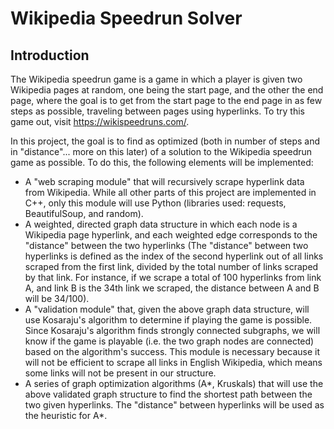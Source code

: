 # Wikipedia Speedrun Solver

## Introduction

The Wikipedia speedrun game is a game in which a player is given two Wikipedia pages at random, one being the start page, and the other the end page, where the goal is to get from the start page to the end page in as few steps as possible, traveling between pages using hyperlinks. To try this game out, visit https://wikispeedruns.com/.

In this project, the goal is to find as optimized (both in number of steps and in "distance"... more on this later) of a solution to the Wikipedia speedrun game as possible. To do this, the following elements will be implemented:
- A "web scraping module" that will recursively scrape hyperlink data from Wikipedia. While all other parts of this project are implemented in C++, only this module will use Python (libraries used: requests, BeautifulSoup, and random).
- A weighted, directed graph data structure in which each node is a Wikipedia page hyperlink, and each weighted edge corresponds to the "distance" between the two hyperlinks (The "distance" between two hyperlinks is defined as the index of the second hyperlink out of all links scraped from the first link, divided by the total number of links scraped by that link. For instance, if we scrape a total of 100 hyperlinks from link A, and link B is the 34th link we scraped, the distance between A and B will be 34/100). 
- A "validation module" that, given the above graph data structure, will use Kosaraju's algorithm to determine if playing the game is possible. Since Kosaraju's algorithm finds strongly connected subgraphs, we will know if the game is playable (i.e. the two graph nodes are connected) based on the algorithm's success. This module is necessary because it will not be efficient to scrape all links in English Wikipedia, which means some links will not be present in our structure. 
- A series of graph optimization algorithms (A*, Kruskals) that will use the above validated graph structure to find the shortest path between the two given hyperlinks. The "distance" between hyperlinks will be used as the heuristic for A*.
